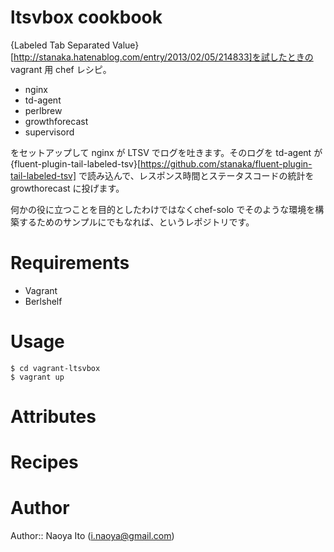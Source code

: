 # ltsvbox cookbook

{Labeled Tab Separated Value}[http://stanaka.hatenablog.com/entry/2013/02/05/214833]を試したときの vagrant 用 chef レシピ。

* nginx
* td-agent
* perlbrew
* growthforecast
* supervisord

をセットアップして nginx が LTSV でログを吐きます。そのログを td-agent が {fluent-plugin-tail-labeled-tsv}[https://github.com/stanaka/fluent-plugin-tail-labeled-tsv] で読み込んで、レスポンス時間とステータスコードの統計を growthorecast に投げます。

何かの役に立つことを目的としたわけではなくchef-solo でそのような環境を構築するためのサンプルにでもなれば、というレポジトリです。

# Requirements

* Vagrant
* Berlshelf

# Usage

    $ cd vagrant-ltsvbox
    $ vagrant up

# Attributes

# Recipes

# Author

Author:: Naoya Ito (<i.naoya@gmail.com>)
